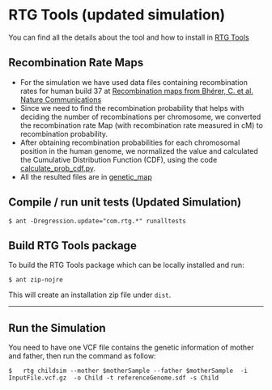 # RTG Tools (updated simulation)

You can find all the details about the tool and how to install in [RTG Tools](https://github.com/RealTimeGenomics/rtg-tools)


## Recombination Rate Maps

- For the simulation we have used data files containing recombination rates for human build 37 at [Recombination maps from Bhérer, C. et al. Nature Communications](https://github.com/cbherer/Bherer_etal_SexualDimorphismRecombination)
- Since we need to find the recombination probability that helps with deciding the number of recombinations per chromosome, we converted the recombination rate Map (with recombination rate measured in cM) to recombination probability.
- After obtaining recombination probabilities for each chromosomal position in the human genome, we normalized the value and calculated the Cumulative Distribution Function (CDF), using the code [calculate_prob_cdf.py](https://github.com/bio-ontology-research-group/RTG-Simulation-tool/blob/master/calculate_prob_cdf.py).
- All the resulted files are in [genetic_map](https://github.com/bio-ontology-research-group/RTG-Simulation-tool/tree/master/genetic_map)

## Compile / run unit tests (Updated Simulation)

    $ ant -Dregression.update="com.rtg.*" runalltests

## Build RTG Tools package

To build the RTG Tools package which can be locally installed and run:

    $ ant zip-nojre

This will create an installation zip file under `dist`.
    
-------------------------------------------    
## Run the Simulation 

You need to have one VCF file contains the genetic information of mother and father, then run the command as follow:

    $   rtg childsim --mother $motherSample --father $motherSample  -i InputFile.vcf.gz  -o Child -t referenceGenome.sdf -s Child
